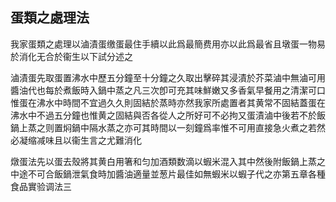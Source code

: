 ## 蛋類之處理法

我家蛋類之處理以滷漬蛋缴蛋最住手續以此爲最簡费用亦以此爲最省且墩蛋一物易於消化无合於衞生以下試分述之



滷漬蛋先取蛋置沸水中歷五分鐘至十分鐘之久取出擊碎其浸漬於芥菜滷中無滷可用醬油代也每於煮飯時入鍋中蒸之凡三次卽可充其味鮮嫩又多香氣早餐用之清潔可口惟蛋在沸水中時間不宜過久久則固結於蒸時亦然我家所處置者其黄常不固結蓋蛋在沸水中不過五分鐘也惟黄之固結與否各從人之所好可不必拘又蛋漬滷中後若不於飯鍋上蒸之则置焖鍋中隔水蒸之亦可其時間以一刻鐘爲率惟不可用直接急火煮之若然必凝缩减味且以衞生言之尤難消化

燉蛋法先以蛋去殼將其黄白用箸和匀加酒類数滴以蝦米混入其中然後附飯鍋上蒸之中途不可合飯鍋泄氣食時加醬油適量並葱片最佳如無蝦米以蝦子代之亦第五章各種食品實验调法三